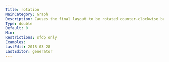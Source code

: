 ```yaml
---
Title: rotation
MainCategory: Graph
Description: Causes the final layout to be rotated counter-clockwise by the specified number of degrees.
Type: double
Default: 0
Min: 
Restrictions: sfdp only
Examples: 
LastEdit: 2018-03-28
LastEditor: generator
---
```



